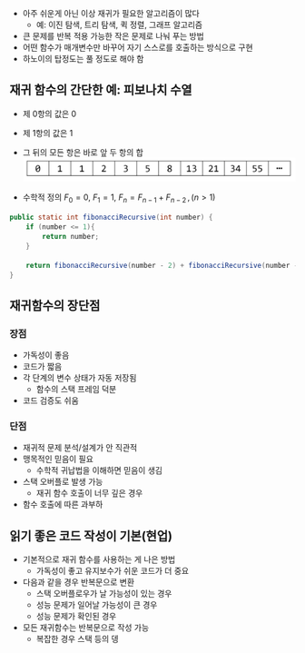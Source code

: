 - 아주 쉬운게 아닌 이상 재귀가 필요한 알고리즘이 많다
	- 예: 이진 탐색, 트리 탐색, 퀵 정렬, 그래프 알고리즘
- 큰 문제를 반복 적용 가능한 작은 문제로 나눠 푸는 방법
- 어떤 함수가 매개변수만 바꾸어 자기 스스로를 호출하는 방식으로 구현
- 하노이의 탑정도는 풀 정도로 해야 함


## 재귀 함수의 간단한 예: 피보나치 수열
- 제 0항의 값은 0
- 제 1항의 값은 1
- 그 뒤의 모든 항은 바로 앞 두 항의 합
![](images/pibonacci_1.png)

- 수학적 정의
$F_0 = 0$,
$F_1 = 1$,
$F_n = F_{n - 1} + F_{n -2} \, , (n > 1)$


```java
public static int fibonacciRecursive(int number) {
	if (number <= 1){
		return number;	
	}
	
	return fibonacciRecursive(number - 2) + fibonacciRecursive(number - 1);
}
```



## 재귀함수의 장단점


### 장점
- 가독성이 좋음
- 코드가 짧음
- 각 단계의 변수 상태가 자동 저장됨
	- 함수의 스택 프레임 덕분
- 코드 검증도 쉬움

### 단점
- 재귀적 문제 분석/설계가 안 직관적
- 맹목적인 믿음이 필요
	- 수학적 귀납법을 이해하면 믿음이 생김
- 스택 오버플로 발생 가능
	- 재귀 함수 호출이 너무 깊은 경우
- 함수 호출에 따른 과부하


## 읽기 좋은 코드 작성이 기본(현업)
- 기본적으로 재귀 함수를 사용하는 게 나은 방법
	- 가독성이 좋고 유지보수가 쉬운 코드가 더 중요
- 다음과 같을 경우 반복문으로 변환
	- 스택 오버플로우가 날 가능성이 있는 경우
	- 성능 문제가 일어날 가능성이 큰 경우
	- 성능 문제가 확인된 경우
- 모든 재귀함수는 반복문으로 작성 가능
	- 복잡한 경우 스택 등의 뎅